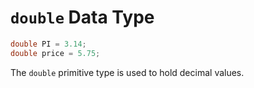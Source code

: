 # `double` Data Type

```java
double PI = 3.14;
double price = 5.75;
```

The `double` primitive type is used to hold decimal values.